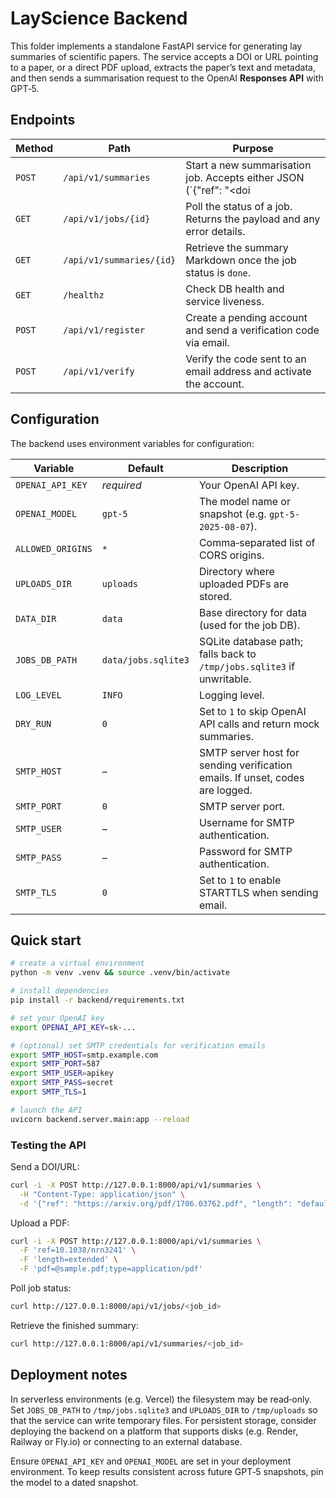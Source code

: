 # LayScience Backend

This folder implements a standalone FastAPI service for generating lay summaries of scientific papers.  The service accepts a DOI or URL pointing to a paper, or a direct PDF upload, extracts the paper’s text and metadata, and then sends a summarisation request to the OpenAI **Responses API** with GPT‑5.

## Endpoints

| Method | Path | Purpose |
|---|---|---|
| `POST` | `/api/v1/summaries` | Start a new summarisation job. Accepts either JSON (`{"ref": "<doi|url>", "length": "default|extended"}`) or multipart/form‑data with fields `ref|doi|url`, optional `pdf` file and `length`. Returns a job ID and status. |
| `GET` | `/api/v1/jobs/{id}` | Poll the status of a job. Returns the payload and any error details. |
| `GET` | `/api/v1/summaries/{id}` | Retrieve the summary Markdown once the job status is `done`. |
| `GET` | `/healthz` | Check DB health and service liveness. |
| `POST` | `/api/v1/register` | Create a pending account and send a verification code via email. |
| `POST` | `/api/v1/verify` | Verify the code sent to an email address and activate the account. |

## Configuration

The backend uses environment variables for configuration:

| Variable | Default | Description |
|---|---|---|
| `OPENAI_API_KEY` | *required* | Your OpenAI API key. |
| `OPENAI_MODEL` | `gpt-5` | The model name or snapshot (e.g. `gpt-5-2025-08-07`). |
| `ALLOWED_ORIGINS` | `*` | Comma‑separated list of CORS origins. |
| `UPLOADS_DIR` | `uploads` | Directory where uploaded PDFs are stored. |
| `DATA_DIR` | `data` | Base directory for data (used for the job DB). |
| `JOBS_DB_PATH` | `data/jobs.sqlite3` | SQLite database path; falls back to `/tmp/jobs.sqlite3` if unwritable. |
| `LOG_LEVEL` | `INFO` | Logging level. |
| `DRY_RUN` | `0` | Set to `1` to skip OpenAI API calls and return mock summaries. |
| `SMTP_HOST` | – | SMTP server host for sending verification emails. If unset, codes are logged. |
| `SMTP_PORT` | `0` | SMTP server port. |
| `SMTP_USER` | – | Username for SMTP authentication. |
| `SMTP_PASS` | – | Password for SMTP authentication. |
| `SMTP_TLS` | `0` | Set to `1` to enable STARTTLS when sending email. |

## Quick start

```bash
# create a virtual environment
python -m venv .venv && source .venv/bin/activate

# install dependencies
pip install -r backend/requirements.txt

# set your OpenAI key
export OPENAI_API_KEY=sk-...

# (optional) set SMTP credentials for verification emails
export SMTP_HOST=smtp.example.com
export SMTP_PORT=587
export SMTP_USER=apikey
export SMTP_PASS=secret
export SMTP_TLS=1

# launch the API
uvicorn backend.server.main:app --reload
```

### Testing the API

Send a DOI/URL:

```bash
curl -i -X POST http://127.0.0.1:8000/api/v1/summaries \
  -H "Content-Type: application/json" \
  -d '{"ref": "https://arxiv.org/pdf/1706.03762.pdf", "length": "default"}'
```

Upload a PDF:

```bash
curl -i -X POST http://127.0.0.1:8000/api/v1/summaries \
  -F 'ref=10.1038/nrn3241' \
  -F 'length=extended' \
  -F 'pdf=@sample.pdf;type=application/pdf'
```

Poll job status:

```bash
curl http://127.0.0.1:8000/api/v1/jobs/<job_id>
```

Retrieve the finished summary:

```bash
curl http://127.0.0.1:8000/api/v1/summaries/<job_id>
```

## Deployment notes

In serverless environments (e.g. Vercel) the filesystem may be read‑only.  Set `JOBS_DB_PATH` to `/tmp/jobs.sqlite3` and `UPLOADS_DIR` to `/tmp/uploads` so that the service can write temporary files.  For persistent storage, consider deploying the backend on a platform that supports disks (e.g. Render, Railway or Fly.io) or connecting to an external database.

Ensure `OPENAI_API_KEY` and `OPENAI_MODEL` are set in your deployment environment.  To keep results consistent across future GPT‑5 snapshots, pin the model to a dated snapshot.